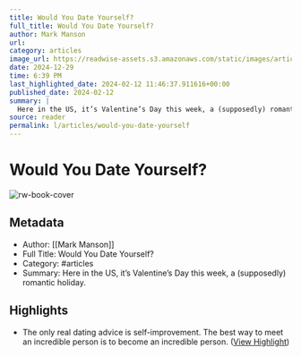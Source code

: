 ```yaml
---
title: Would You Date Yourself?
full_title: Would You Date Yourself?
author: Mark Manson
url: 
category: articles
image_url: https://readwise-assets.s3.amazonaws.com/static/images/article0.00998d930354.png
date: 2024-12-29
time: 6:39 PM
last_highlighted_date: 2024-02-12 11:46:37.911616+00:00
published_date: 2024-02-12
summary: |
  Here in the US, it’s Valentine’s Day this week, a (supposedly) romantic holiday.
source: reader
permalink: l/articles/would-you-date-yourself
---
```

# Would You Date Yourself?

![rw-book-cover](https://readwise-assets.s3.amazonaws.com/static/images/article0.00998d930354.png)

## Metadata
- Author: [[Mark Manson]]
- Full Title: Would You Date Yourself?
- Category: #articles
- Summary: Here in the US, it’s Valentine’s Day this week, a (supposedly) romantic holiday.

## Highlights
- The only real dating advice is self-improvement. The best way to meet an incredible person is to become an incredible person. ([View Highlight](https://read.readwise.io/read/01hpej7yrp63drhk56pqbxkx6y))


